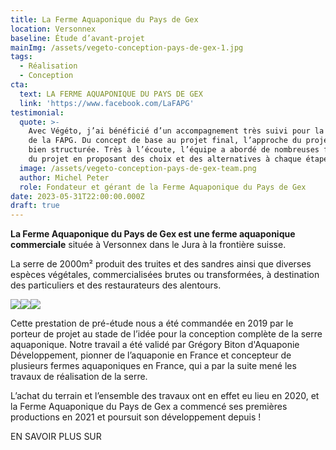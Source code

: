 ```yaml
---
title: La Ferme Aquaponique du Pays de Gex
location: Versonnex
baseline: Étude d’avant-projet
mainImg: /assets/vegeto-conception-pays-de-gex-1.jpg
tags:
  - Réalisation
  - Conception
cta:
  text: LA FERME AQUAPONIQUE DU PAYS DE GEX
  link: 'https://www.facebook.com/LaFAPG'
testimonial:
  quote: >-
    Avec Végéto, j’ai bénéficié d’un accompagnement très suivi pour la pré-étude
    de la FAPG. Du concept de base au projet final, l’approche du projet a été
    bien structurée. Très à l’écoute, l’équipe a abordé de nombreuses facettes
    du projet en proposant des choix et des alternatives à chaque étape.
  image: /assets/vegeto-conception-pays-de-gex-team.png
  author: Michel Peter
  role: Fondateur et gérant de la Ferme Aquaponique du Pays de Gex
date: 2023-05-31T22:00:00.000Z
draft: true
---
```


**La Ferme Aquaponique du Pays de Gex est une ferme aquaponique commerciale** située à Versonnex dans le Jura à la frontière suisse. 

La serre de 2000m² produit des truites et des sandres ainsi que diverses espèces végétales, commercialisées brutes ou transformées, à destination des particuliers et des restaurateurs des alentours.

![](/assets/vegeto-conception-pays-de-gex-3.jpg)![](/assets/vegeto-conception-pays-de-gex-2.jpg)![](/assets/vegeto-conception-pays-de-gex-4.jpg)

Cette prestation de pré-étude nous a été commandée en 2019 par le porteur de projet au stade de l’idée pour la conception complète de la serre aquaponique. Notre travail a été validé par Grégory Biton d'Aquaponie Développement, pionner de l’aquaponie en France et concepteur de plusieurs fermes aquaponiques en France, qui a par la suite mené les travaux de réalisation de la serre.

L’achat du terrain et l’ensemble des travaux ont en effet eu lieu en 2020, et la Ferme Aquaponique du Pays de Gex a commencé ses premières productions en 2021 et poursuit son développement depuis !

EN SAVOIR PLUS SUR
